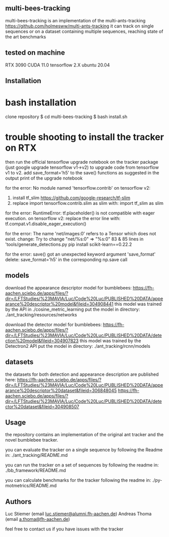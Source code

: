 ## multi-bees-tracking

multi-bees-tracking is an implementation of the multi-ants-tracking https://github.com/holmesww/multi-ants-tracking
it can track on single sequences or on a dataset containing multiple sequences, reaching state of the art benchmarks

## tested on machine
RTX 3090
CUDA 11.0
tensorflow 2.X
ubuntu 20.04

## Installation

# bash installation

clone repository
$ cd multi-bees-tracking
$ bash install.sh

# trouble shooting to install the tracker on RTX

then run the official tensorflow upgrade notebook on the tracker package (just google upgrade tensorflow v1->v2) to upgrade code from tensorflow v1 to v2. add save_format='h5' to the save() functions as suggested in the
output print of the upgrade notebook

for the error:
No module named 'tensorflow.contrib'
on tensorflow v2:
1) install tf_slim https://github.com/google-research/tf-slim 
2) replace import tensorflow.contrib.slim as slim with: 
import tf_slim as slim

for the error:
RuntimeError: tf.placeholder() is not compatible with eager execution.
on tensorflow v2:
replace the error line with:
tf.compat.v1.disable_eager_execution()

for the error:
The name 'net/images:0' refers to a Tensor which does not exist. 
change:
Try to change "net/%s:0" => "%s:0" 83 & 85 lines in 'tools/generate_detections.py 
pip install scikit-learn==0.22.2


for the error:
save() got an unexpected keyword argument 'save_format'
delete:
save_format='h5' in the corresponding np.save call

## models 

download the appearance descriptor model for bumblebees:
https://fh-aachen.sciebo.de/apps/files/?dir=/LFTStudies/%23MAVIA/Luc/Code%20Luc/PUBLISHED%20DATA/appearance%20descriptor%20model&fileid=304908441
this model was trained by the API in ./cosine_metric_learning
put the model in directory:
./ant_tracking/resources/networks


download the detector model for bumblebees:
https://fh-aachen.sciebo.de/apps/files/?dir=/LFTStudies/%23MAVIA/Luc/Code%20Luc/PUBLISHED%20DATA/detection%20model&fileid=304907823
this model was trained by the Detectron2 API
put the model in directory:
./ant_tracking/rcnn/models
  
## datasets
the datasets for both detection and appearance description are published here:
https://fh-aachen.sciebo.de/apps/files/?dir=/LFTStudies/%23MAVIA/Luc/Code%20Luc/PUBLISHED%20DATA/appearance%20descriptor%20dataset&fileid=306848045
https://fh-aachen.sciebo.de/apps/files/?dir=/LFTStudies/%23MAVIA/Luc/Code%20Luc/PUBLISHED%20DATA/detector%20dataset&fileid=304908507


## Usage

the repository contains an implementation of the original ant tracker and the novel bumblebee tracker. 

you can evaluate the tracker on a single sequence by following the Readme in:
./ant_tracking/README.md

you can run the tracker on a set of sequences by following the readme in:
./bb_framework/README.md

you can calculate benchmarks for the tracker following the readme in:
./py-motmetrics/README.md




## Authors
Luc Stiemer (email luc.stiemer@alumni.fh-aachen.de)
Andreas Thoma (email a.thoma@fh-aachen.de)

feel free to contact us if you have issues with the tracker
